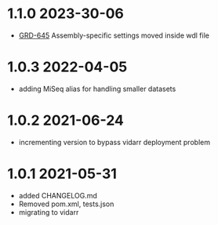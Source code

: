 # 1.1.0 2023-30-06
- [GRD-645](https://jira.oicr.on.ca/browse/GRD-645) Assembly-specific settings moved inside wdl file
# 1.0.3 2022-04-05
- adding MiSeq alias for handling smaller datasets
# 1.0.2 2021-06-24
- incrementing version to bypass vidarr deployment problem
# 1.0.1 2021-05-31
- added CHANGELOG.md
- Removed pom.xml, tests.json
- migrating to vidarr
